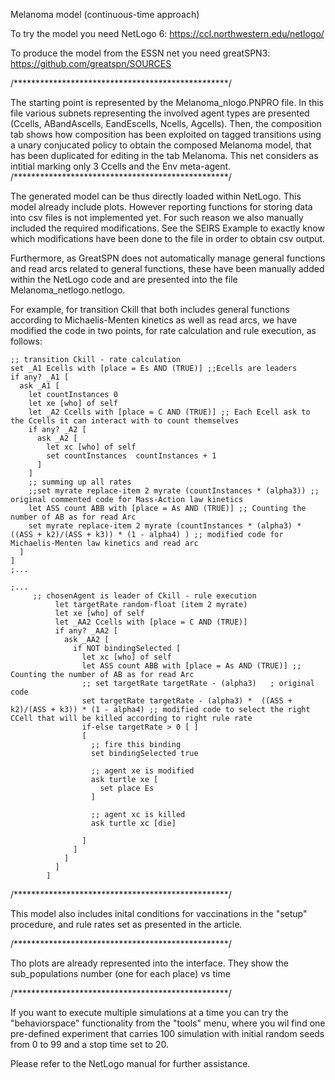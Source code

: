 
Melanoma  model (continuous-time approach)

To try the model you need NetLogo 6: https://ccl.northwestern.edu/netlogo/

To produce the model from the ESSN net you need greatSPN3: https://github.com/greatspn/SOURCES

/*************************************************/

The starting point is represented by the Melanoma_nlogo.PNPRO file. In this file various subnets representing the involved agent types are presented (Ccells, ABandAscells, EandEscells, Ncells, Agcells). Then, the composition tab shows how composition has been exploited on tagged transitions using a unary conjucated policy to obtain the composed Melanoma model, that has been duplicated for editing in the tab Melanoma. This net considers as intitial marking only 3 Ccells and the Env meta-agent.
/*************************************************/

The generated model can be thus directly loaded within NetLogo. This model already include plots. However reporting functions for storing data into csv files is not implemented yet. For such reason we also manually included the required modifications. See the SEIRS Example to exactly know which modifications have been done to the file in order to obtain csv output.

Furthermore, as GreatSPN does not automatically manage general functions and read arcs related to general functions, these have been manually added within the NetLogo code and are presented into the file Melanoma_netlogo.netlogo. 

For example, for transition Ckill that both includes general functions according to Michaelis-Menten kinetics as well as read arcs, we have modified the code in two points, for rate calculation and rule execution, as follows:

    ;; transition Ckill - rate calculation
    set _A1 Ecells with [place = Es AND (TRUE)] ;;Ecells are leaders
    if any? _A1 [
      ask _A1 [
        let countInstances 0
        let xe [who] of self
        let _A2 Ccells with [place = C AND (TRUE)] ;; Each Ecell ask to the Ccells it can interact with to count themselves
        if any? _A2 [
          ask _A2 [
            let xc [who] of self
            set countInstances  countInstances + 1
          ]
        ]
        ;; summing up all rates
        ;;set myrate replace-item 2 myrate (countInstances * (alpha3)) ;; original commented code for Mass-Action law kinetics
        let ASS count ABB with [place = As AND (TRUE)] ;; Counting the number of AB as for read Arc
        set myrate replace-item 2 myrate (countInstances * (alpha3) *  ((ASS + k2)/(ASS + k3)) * (1 - alpha4) ) ;; modified code for Michaelis-Menten law kinetics and read arc
      ]
    ]
    ;...

    ;...
         ;; chosenAgent is leader of Ckill - rule execution
              let targetRate random-float (item 2 myrate)
              let xe [who] of self
              let _AA2 Ccells with [place = C AND (TRUE)]
              if any? _AA2 [
                ask _AA2 [
                  if NOT bindingSelected [
                    let xc [who] of self
                    let ASS count ABB with [place = As AND (TRUE)] ;; Counting the number of AB as for read Arc
                    ;; set targetRate targetRate - (alpha3)   ; original code
                    set targetRate targetRate - (alpha3) *  ((ASS + k2)/(ASS + k3)) * (1 - alpha4) ;; modified code to select the right CCell that will be killed according to right rule rate
                    if-else targetRate > 0 [ ]
                    [
                      ;; fire this binding
                      set bindingSelected true

                      ;; agent xe is modified
                      ask turtle xe [
                        set place Es
                      ]

                      ;; agent xc is killed
                      ask turtle xc [die]

                    ]
                  ]
                ]
              ]
            ]

/*************************************************/

This model also includes inital conditions for vaccinations in the "setup" procedure, and rule rates set as presented in the article.

/*************************************************/

Tho plots are already represented into the interface. They show the sub_populations number (one for each place) vs time


/*************************************************/

If you want to execute multiple simulations at a time you can try the "behaviorspace" functionality from the "tools" menu, where you wil find one pre-defined experiment that carries 100 simulation with initial random seeds from 0 to 99 and a stop time set to 20.

Please refer to the NetLogo manual for further assistance.
